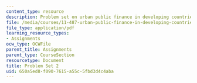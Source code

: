 ```yaml
---
content_type: resource
description: Problem set on urban public finance in developing countries.
file: /media/courses/11-487-urban-public-finance-in-developing-countries-fall-2004/650a5ed8f0907615a55c5fbd3d4c4aba_ps2.pdf
file_type: application/pdf
learning_resource_types:
- Assignments
ocw_type: OCWFile
parent_title: Assignments
parent_type: CourseSection
resourcetype: Document
title: Problem Set 2
uid: 650a5ed8-f090-7615-a55c-5fbd3d4c4aba
---
```

